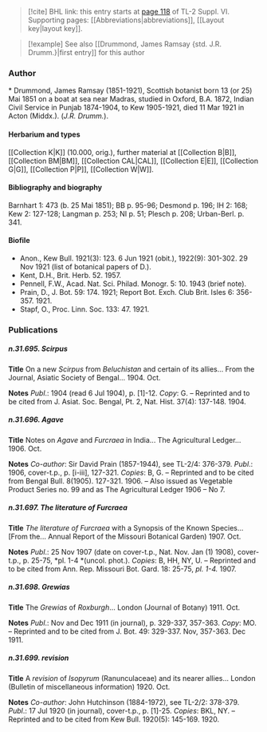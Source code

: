 > [!cite] BHL link: this entry starts at [page 118](https://www.biodiversitylibrary.org/item/103835#page/128/mode/1up) of TL-2 Suppl. VI.
> Supporting pages: [[Abbreviations|abbreviations]], [[Layout key|layout key]].

> [!example] See also [[Drummond, James Ramsay {std. J.R. Drumm.}|first entry]] for this author

### Author

\* Drummond, James Ramsay (1851-1921), Scottish botanist born 13 (or 25) Mai 1851 on a boat at sea near Madras, studied in Oxford, B.A. 1872, Indian Civil Service in Punjab 1874-1904, to Kew 1905-1921, died 11 Mar 1921 in Acton (Middx.). (*J.R. Drumm.*).

#### Herbarium and types

[[Collection K|K]] (10.000, orig.), further material at [[Collection B|B]], [[Collection BM|BM]], [[Collection CAL|CAL]], [[Collection E|E]], [[Collection G|G]], [[Collection P|P]], [[Collection W|W]].

#### Bibliography and biography

Barnhart 1: 473 (b. 25 Mai 1851); BB p. 95-96; Desmond p. 196; IH 2: 168; Kew 2: 127-128; Langman p. 253; NI p. 51; Plesch p. 208; Urban-Berl. p. 341.

#### Biofile

- Anon., Kew Bull. 1921(3): 123. 6 Jun 1921 (obit.), 1922(9): 301-302. 29 Nov 1921 (list of botanical papers of D.).
- Kent, D.H., Brit. Herb. 52. 1957.
- Pennell, F.W., Acad. Nat. Sci. Philad. Monogr. 5: 10. 1943 (brief note).
- Prain, D., J. Bot. 59: 174. 1921; Report Bot. Exch. Club Brit. Isles 6: 356-357. 1921.
- Stapf, O., Proc. Linn. Soc. 133: 47. 1921.

### Publications

##### n.31.695. Scirpus

**Title**
On a new *Scirpus* from *Beluchistan* and certain of its allies... From the Journal, Asiatic Society of Bengal... 1904. Oct.

**Notes**
*Publ*.: 1904 (read 6 Jul 1904), p. \[1\]-12. *Copy*: G. – Reprinted and to be cited from J. Asiat. Soc. Bengal, Pt. 2, Nat. Hist. 37(4): 137-148. 1904.

##### n.31.696. Agave

**Title**
Notes on *Agave* and *Furcraea* in India... The Agricultural Ledger... 1906. Oct.

**Notes**
*Co-author*: Sir David Prain (1857-1944), see TL-2/4: 376-379.
*Publ*.: 1906, cover-t.p., p. \[i-iii\], 127-321. *Copies*: B, G. – Reprinted and to be cited from Bengal Bull. 8(1905). 127-321. 1906. – Also issued as Vegetable Product Series no. 99 and as The Agricultural Ledger 1906 – No 7.

##### n.31.697. The literature of Furcraea

**Title**
*The literature of Furcraea* with a Synopsis of the Known Species... \[From the... Annual Report of the Missouri Botanical Garden) 1907. Oct.

**Notes**
*Publ*.: 25 Nov 1907 (date on cover-t.p., Nat. Nov. Jan (1) 1908), cover-t.p., p. 25-75, *pl. 1-4 *(uncol. phot.). *Copies*: B, HH, NY, U. – Reprinted and to be cited from Ann. Rep. Missouri Bot. Gard. 18: 25-75, *pl. 1-4.* 1907.

##### n.31.698. Grewias

**Title**
The *Grewias* of *Roxburgh*... London (Journal of Botany) 1911. Oct.

**Notes**
*Publ*.: Nov and Dec 1911 (in journal), p. 329-337, 357-363. *Copy*: MO. – Reprinted and to be cited from J. Bot. 49: 329-337. Nov, 357-363. Dec 1911.

##### n.31.699. revision

**Title**
A *revision* of *Isopyrum* (Ranunculaceae) and its nearer allies... London (Bulletin of miscellaneous information) 1920. Oct.

**Notes**
*Co-author*: John Hutchinson (1884-1972), see TL-2/2: 378-379.
*Publ*.: 17 Jul 1920 (in journal), cover-t.p., p. \[1\]-25. *Copies*: BKL, NY. – Reprinted and to be cited from Kew Bull. 1920(5): 145-169. 1920.

